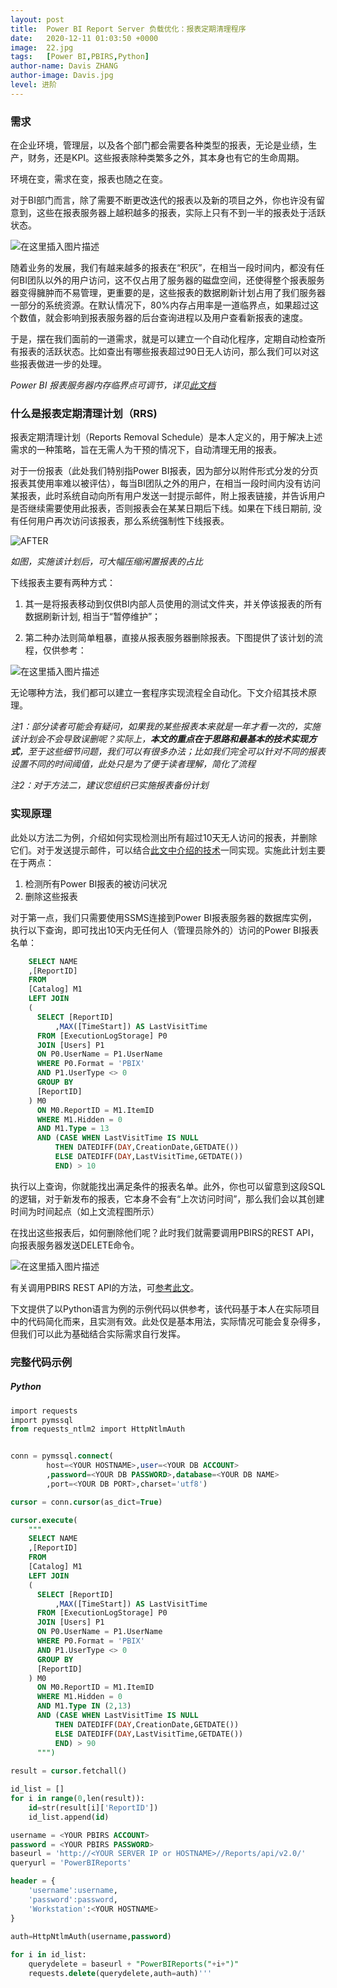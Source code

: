 ```yaml
---
layout: post
title:  Power BI Report Server 负载优化：报表定期清理程序
date:   2020-12-11 01:03:50 +0000
image:  22.jpg
tags:   [Power BI,PBIRS,Python]
author-name: Davis ZHANG
author-image: Davis.jpg
level: 进阶
---
```


### 需求

在企业环境，管理层，以及各个部门都会需要各种类型的报表，无论是业绩，生产，财务，还是KPI。这些报表除种类繁多之外，其本身也有它的生命周期。

环境在变，需求在变，报表也随之在变。

对于BI部门而言，除了需要不断更改迭代的报表以及新的项目之外，你也许没有留意到，这些在报表服务器上越积越多的报表，实际上只有不到一半的报表处于活跃状态。

![在这里插入图片描述](https://img-blog.csdnimg.cn/20201210220457376.png?x-oss-process=image/watermark,type_ZmFuZ3poZW5naGVpdGk,shadow_10,text_RC1CSSB8IERhdmlzIG9uIEJJ,size_16,color_FFFFFF,t_70)


随着业务的发展，我们有越来越多的报表在“积灰”，在相当一段时间内，都没有任何BI团队以外的用户访问，这不仅占用了服务器的磁盘空间，还使得整个报表服务器变得臃肿而不易管理，更重要的是，这些报表的数据刷新计划占用了我们服务器一部分的系统资源。在默认情况下，80%内存占用率是一道临界点，如果超过这个数值，就会影响到报表服务器的后台查询进程以及用户查看新报表的速度。

于是，摆在我们面前的一道需求，就是可以建立一个自动化程序，定期自动检查所有报表的活跃状态。比如查出有哪些报表超过90日无人访问，那么我们可以对这些报表做进一步的处理。

*Power BI 报表服务器内存临界点可调节，详见[此文档](https://docs.microsoft.com/en-us/sql/reporting-services/report-server/configure-available-memory-for-report-server-applications?view=sql-server-2017)*

### 什么是报表定期清理计划（RRS)

报表定期清理计划（Reports Removal Schedule）是本人定义的，用于解决上述需求的一种策略，旨在无需人为干预的情况下，自动清理无用的报表。

对于一份报表（此处我们特别指Power BI报表，因为部分以附件形式分发的分页报表其使用率难以被评估），每当BI团队之外的用户，在相当一段时间内没有访问某报表，此时系统自动向所有用户发送一封提示邮件，附上报表链接，并告诉用户是否继续需要使用此报表，否则报表会在某某日期后下线。如果在下线日期前, 没有任何用户再次访问该报表，那么系统强制性下线报表。

![AFTER](https://img-blog.csdnimg.cn/20201211102627809.png?x-oss-process=image/watermark,type_ZmFuZ3poZW5naGVpdGk,shadow_10,text_RC1CSSB8IERhdmlzIG9uIEJJ,size_16,color_FFFFFF,t_70)

*如图，实施该计划后，可大幅压缩闲置报表的占比*

下线报表主要有两种方式：

1. 其一是将报表移动到仅供BI内部人员使用的测试文件夹，并关停该报表的所有数据刷新计划, 相当于“暂停维护”；

2. 第二种办法则简单粗暴，直接从报表服务器删除报表。下图提供了该计划的流程，仅供参考：

![在这里插入图片描述](https://img-blog.csdnimg.cn/20201207235634406.png?x-oss-process=image/watermark,type_ZmFuZ3poZW5naGVpdGk,shadow_10,text_RC1CSSB8IERhdmlzIG9uIEJJ,size_16,color_FFFFFF,t_70)

无论哪种方法，我们都可以建立一套程序实现流程全自动化。下文介绍其技术原理。

*注1：部分读者可能会有疑问，如果我的某些报表本来就是一年才看一次的，实施该计划会不会导致误删呢？实际上，**本文的重点在于思路和最基本的技术实现方式**，至于这些细节问题，我们可以有很多办法；比如我们完全可以针对不同的报表设置不同的时间阈值，此处只是为了便于读者理解，简化了流程*

*注2：对于方法二，建议您组织已实施报表备份计划*

### 实现原理

此处以方法二为例，介绍如何实现检测出所有超过10天无人访问的报表，并删除它们。对于发送提示邮件，可以结合[此文中介绍的技术](https://d-bi.gitee.io/email-subscription-pbi-reportserver/)一同实现。实施此计划主要在于两点：

1. 检测所有Power BI报表的被访问状况
2. 删除这些报表

对于第一点，我们只需要使用SSMS连接到Power BI报表服务器的数据库实例，执行以下查询，即可找出10天内无任何人（管理员除外的）访问的Power BI报表名单：

```SQL
    SELECT NAME
    ,[ReportID]
    FROM
    [Catalog] M1
    LEFT JOIN
    (
      SELECT [ReportID]
          ,MAX([TimeStart]) AS LastVisitTime
      FROM [ExecutionLogStorage] P0
      JOIN [Users] P1
      ON P0.UserName = P1.UserName
      WHERE P0.Format = 'PBIX' 
      AND P1.UserType <> 0
      GROUP BY 
      [ReportID]
    ) M0
      ON M0.ReportID = M1.ItemID
      WHERE M1.Hidden = 0
      AND M1.Type = 13
      AND (CASE WHEN LastVisitTime IS NULL
    	  THEN DATEDIFF(DAY,CreationDate,GETDATE())
    	  ELSE DATEDIFF(DAY,LastVisitTime,GETDATE())
    	  END) > 10
```

执行以上查询，你就能找出满足条件的报表名单。此外，你也可以留意到这段SQL的逻辑，对于新发布的报表，它本身不会有“上次访问时间”，那么我们会以其创建时间为时间起点（如上文流程图所示）

在找出这些报表后，如何删除他们呢？此时我们就需要调用PBIRS的REST API，向报表服务器发送DELETE命令。

![在这里插入图片描述](https://img-blog.csdnimg.cn/20201211000207473.png)

有关调用PBIRS REST API的方法，可[参考此文](https://d-bi.gitee.io/pbi-reportserver-rest-api-with-postman-and-python/)。

下文提供了以Python语言为例的示例代码以供参考，该代码基于本人在实际项目中的代码简化而来，且实测有效。此处仅是基本用法，实际情况可能会复杂得多，但我们可以此为基础结合实际需求自行发挥。

### 完整代码示例

##### Python

```SQL
import requests
import pymssql
from requests_ntlm2 import HttpNtlmAuth


conn = pymssql.connect(
        host=<YOUR HOSTNAME>,user=<YOUR DB ACCOUNT>
        ,password=<YOUR DB PASSWORD>,database=<YOUR DB NAME>
        ,port=<YOUR DB PORT>,charset='utf8')

cursor = conn.cursor(as_dict=True)

cursor.execute(
    """
    SELECT NAME
    ,[ReportID]
    FROM
    [Catalog] M1
    LEFT JOIN
    (
      SELECT [ReportID]
          ,MAX([TimeStart]) AS LastVisitTime
      FROM [ExecutionLogStorage] P0
      JOIN [Users] P1
      ON P0.UserName = P1.UserName
      WHERE P0.Format = 'PBIX' 
      AND P1.UserType <> 0
      GROUP BY 
      [ReportID]
    ) M0
      ON M0.ReportID = M1.ItemID
      WHERE M1.Hidden = 0
      AND M1.Type IN (2,13)
      AND (CASE WHEN LastVisitTime IS NULL
    	  THEN DATEDIFF(DAY,CreationDate,GETDATE())
    	  ELSE DATEDIFF(DAY,LastVisitTime,GETDATE())
    	  END) > 90
      """)
      
result = cursor.fetchall()

id_list = []
for i in range(0,len(result)):
    id=str(result[i]['ReportID'])
    id_list.append(id)

username = <YOUR PBIRS ACCOUNT>
password = <YOUR PBIRS PASSWORD>
baseurl = 'http://<YOUR SERVER IP or HOSTNAME>//Reports/api/v2.0/'
queryurl = 'PowerBIReports'

header = {
    'username':username,
    'password':password,
    'Workstation':<YOUR HOSTNAME>
}

auth=HttpNtlmAuth(username,password)
 
for i in id_list:
    querydelete = baseurl + "PowerBIReports("+i+")"
    requests.delete(querydelete,auth=auth)'''
```

